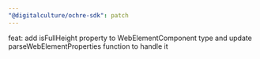 ```yaml
---
"@digitalculture/ochre-sdk": patch
---
```


feat: add isFullHeight property to WebElementComponent type and update parseWebElementProperties function to handle it
